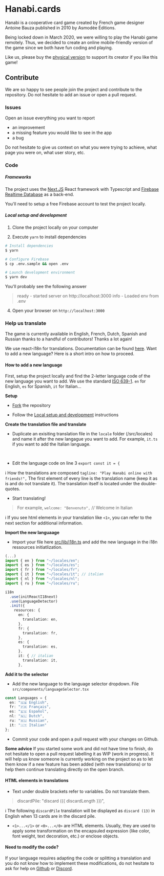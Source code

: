 # Hanabi.cards

Hanabi is a cooperative card game created by French game designer Antoine Bauza published in 2010 by Asmodée Éditions.

Being locked down in March 2020, we were willing to play the Hanabi game remotely. Thus, we decided to create an online mobile-friendly version of the game since we both have fun coding and playing.

Like us, please buy the [physical version](https://fr.asmodee.com/fr/games/hanabi/products/hanabi/) to support its creator if you like this game!

## Contribute

We are so happy to see people join the project and contribute to the repository. Do not hesitate to add an issue or open a pull request.

### Issues

Open an issue everything you want to report
- an improvement
- a missing feature you would like to see in the app
- a bug

Do not hesitate to give us context on what you were trying to achieve, what page you were on, what user story, etc.

### Code

##### Frameworks

The project uses the [Next.JS](https://nextjs.org/) React framework with Typescript and [Firebase Realtime Database](https://firebase.google.com/) as a back-end.

You'll need to setup a free Firebase account to test the project locally.

##### <a id="setup"></a>Local setup and development

1. Clone the project locally on your computer

2. Execute `yarn` to install dependencies

```bash
# Install dependencies
$ yarn

# Configure Firebase
$ cp .env.sample && open .env

# Launch development environment
$ yarn dev
```

You'll probably see the following answer
> ready - started server on http://localhost:3000
> info  - Loaded env from .env

4. Open your browser on `http://localhost:3000`


### Help us translate

The game is currently available in English, French, Dutch, Spanish and Russian thanks to a handful of contributors! Thanks a lot again!

We use react-i18n for translations. Documentation can be found [here](https://react.i18next.com/).
Want to add a new language? Here is a short intro on how to proceed.

#### How to add a new language

First, setup the project locally and find the 2-letter language code of the new language you want to add. We use the standard [ISO 639-1](https://en.wikipedia.org/wiki/List_of_ISO_639-1_codes). `en` for English, `es` for Spanish, `it` for Italian...

**Setup**

- [Fork](https://github.com/bstnfrmry/hanabi/fork) the repository

- Follow the [Local setup and development](#setup) instructions

**Create the translation file and translate**

- Duplicate an exisiting translation file in the `locale` folder (/src/locales) and name it after the new langague you want to add. For example, `it.ts` if you want to add the Italian language.
<br/>

- Edit the language code on line 3  `export const it = {`

ℹ️ How the translations are composed
`tagline: "Play Hanabi online with friends!",`
The first element of every line is the translation name (keep it as is and do not translate it). The translation itself is located under the double-quotes.

- Start translating!

> For example,
> `welcome: "Benvenuto",` // Welcome in Italian

ℹ️ If you see html elements in your translation like `<1>`, you can refer to the next section for additional information.

**Import the new languaage**

- Import your file here [src/lib/i18n.ts](https://github.com/bstnfrmry/hanabi/tree/master/src/lib/i18n.ts) and add the new language in the i18n ressources initiatlization.

``` Typescript
(...)
import { en } from "~/locales/en";
import { es } from "~/locales/es";
import { fr } from "~/locales/fr";
import { it } from "~/locales/it"; // italian
import { nl } from "~/locales/nl";
import { ru } from "~/locales/ru";

i18n
  .use(initReactI18next)
  .use(LanguageDetector)
  .init({
    resources: {
      en: {
        translation: en,
      },
      fr: {
        translation: fr,
      },
      es: {
        translation: es,
      },
      it: { // italian
        translation: it,
      },
```

**Add it to the selector**

- Add the new language to the language selector dropdown. File `src/components/languageSelector.tsx`

```Typescript
const Languages = {
  en: "🇬🇧 English",
  fr: "🇫🇷 Français",
  es: "🇪🇸 Español",
  nl: "🇳🇱 Dutch",
  ru: "🇷🇺 Russian",
  it: "🇮🇹 Italian"
};
```

- Commit your code and open a pull request with your changes on Github.



**Some advice**
If you started some work and did not have time to finish, do not hesitate to open a pull request labelling it as WIP (work in progress). It will help us know someone is currently working on the project so as to let them know if a new feature has been added (with new translations) or to help them continue translating directly on the open branch.

#### HTML elements in translations

- Text under double brackets refer to variables. Do not translate them.

> discardPile: "discard ({{ discardLength }})",

ℹ️ The following `discardPile` translation will be displayed as `discard (13)` in English when 13 cards are in the discard pile.

- `<1>...</1>` or `<0>...</0>` are HTML elements. Usually, they are used to apply some transformation on the encapsuled expression (like color, font weight, text decoration, etc.) or enclose objects.

#### Need to modify the code?

If your language requires adapting the code or splitting a translation and you do not know how to implement these modifications, do not hesitate to ask for help on [Github](https://github.com/bstnfrmry/hanabi/issues/) or [Discord](https://discord.gg/QEWtYdW).